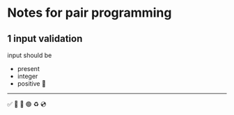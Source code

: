 # Notes for pair programming

## 1 input validation
input should be
- present
- integer
- positive
🔴

***
✅ 🍅 🔴 🟢 ♻️ 💿